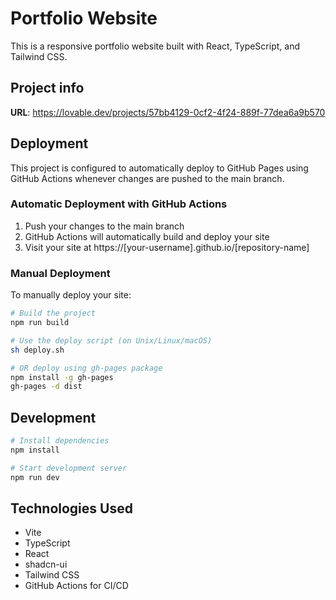 
# Portfolio Website

This is a responsive portfolio website built with React, TypeScript, and Tailwind CSS.

## Project info

**URL**: https://lovable.dev/projects/57bb4129-0cf2-4f24-889f-77dea6a9b570

## Deployment

This project is configured to automatically deploy to GitHub Pages using GitHub Actions whenever changes are pushed to the main branch.

### Automatic Deployment with GitHub Actions

1. Push your changes to the main branch
2. GitHub Actions will automatically build and deploy your site
3. Visit your site at https://[your-username].github.io/[repository-name]

### Manual Deployment

To manually deploy your site:

```sh
# Build the project
npm run build

# Use the deploy script (on Unix/Linux/macOS)
sh deploy.sh

# OR deploy using gh-pages package
npm install -g gh-pages
gh-pages -d dist
```

## Development

```sh
# Install dependencies
npm install

# Start development server
npm run dev
```

## Technologies Used

- Vite
- TypeScript
- React
- shadcn-ui
- Tailwind CSS
- GitHub Actions for CI/CD
